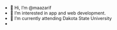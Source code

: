 - 👋 Hi, I’m @maazarif
- 👀 I’m interested in app and web development.
- 🌱 I’m currently attending Dakota State University
- 
<!---
maazarif/maazarif is a ✨ special ✨ repository because its `README.md` (this file) appears on your GitHub profile.
You can click the Preview link to take a look at your changes.
--->
